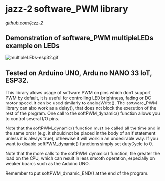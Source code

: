 jazz-2 software_PWM library
===================================
[*github.com/jazz-2*](https://github.com/jazz-2)

Demonstration of software_PWM multipleLEDs example on LEDs
-----------------------------------
![multipleLEDs-esp32.gif](https://github.com/jazz-2/software_PWM/assets/141406828/e6f3d96f-84aa-4e7c-80a7-5af899d64205)

Tested on Arduino UNO, Arduino NANO 33 IoT, ESP32.
-----------------------------------

This library allows usage of software PWM on pins which don't support PWM by default, it is useful for controlling LED brightness, fading or DC motor speed. It can be used similarly to analogWrite().
The software_PWM library can also work as a delay(), that does not block the execution of the rest of the program.
One call to the softPWM_dynamic() function allows you to control several I/O pins.

Note that the softPWM_dynamic() function must be called all the time and in the same order (e.g. it should not be placed in the body of an if statement unless it is always true), otherwise it will work in an undesirable way. If you want to disable softPWM_dynamic() functions simply set dutyCycle to 0. 

Note that the more calls to the softPWM_dynamic() function, the greater the load on the CPU, which can result in less smooth operation, especially on weaker boards such as the Arduino UNO.

Remember to put softPWM_dynamic_END() at the end of the program.
